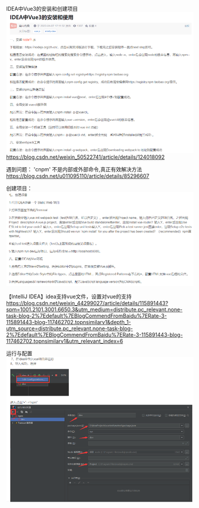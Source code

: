 IDEA中Vue3的安装和创建项目
![img.png](img.png)
https://blog.csdn.net/weixin_50522741/article/details/124018092

遇到问题：
'cnpm' 不是内部或外部命令,真正有效解决方法  https://blog.csdn.net/u011095110/article/details/85296607

创建项目：
![img_1.png](img_1.png)

【IntelliJ IDEA】idea支持vue文件，设置对vue的支持
https://blog.csdn.net/weixin_44299027/article/details/115891443?spm=1001.2101.3001.6650.3&utm_medium=distribute.pc_relevant.none-task-blog-2%7Edefault%7EBlogCommendFromBaidu%7ERate-3-115891443-blog-117462702.topnsimilarv1&depth_1-utm_source=distribute.pc_relevant.none-task-blog-2%7Edefault%7EBlogCommendFromBaidu%7ERate-3-115891443-blog-117462702.topnsimilarv1&utm_relevant_index=6

运行与配置
![img_2.png](img_2.png)
